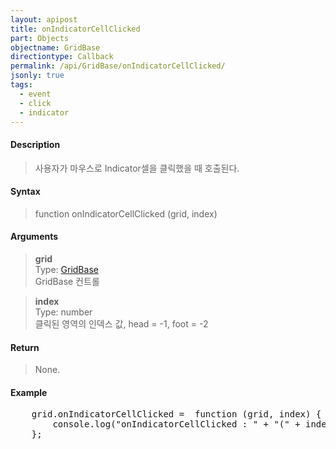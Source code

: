 ```yaml
---
layout: apipost
title: onIndicatorCellClicked
part: Objects
objectname: GridBase
directiontype: Callback
permalink: /api/GridBase/onIndicatorCellClicked/
jsonly: true
tags:
  - event
  - click
  - indicator
---
```



#### Description

> 사용자가 마우스로 Indicator셀을 클릭했을 때 호출된다.  

#### Syntax

> function onIndicatorCellClicked (grid, index)  

#### Arguments

> **grid**  
> Type: [GridBase](/api/GridBase/)  
> GridBase 컨트롤  

> **index**  
> Type: number  
> 클릭된 영역의 인덱스 값, head = -1, foot = -2  

#### Return

> None.  

#### Example

<pre class="prettyprint">
    grid.onIndicatorCellClicked =  function (grid, index) {
        console.log("onIndicatorCellClicked : " + "(" + index + ")")
    };
</pre>


